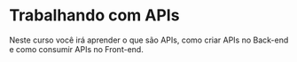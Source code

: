 # Trabalhando com APIs

Neste curso você irá aprender o que são APIs, como criar APIs no Back-end e como consumir APIs no Front-end.